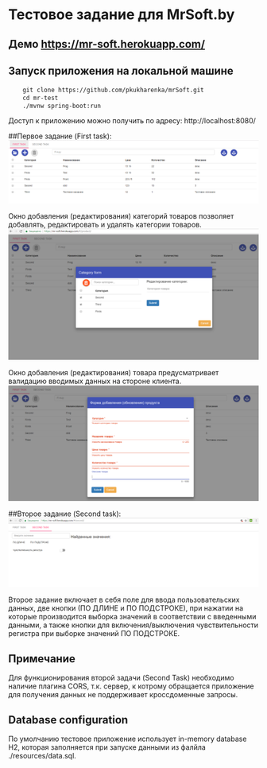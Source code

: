 # Тестовое задание для MrSoft.by

## Демо https://mr-soft.herokuapp.com/

## Запуск приложения на локальной машине
```
	git clone https://github.com/pkukharenka/mrSoft.git
	cd mr-test
	./mvnw spring-boot:run
```

Доступ к приложению можно получить по адресу: http://localhost:8080/

##Первое задание (First task):
![First Task](./src/main/resources/images/First.png)

Окно добавления (редактирования) категорий товаров позволяет добавлять, редактировать
и удалять категории товаров.
![Category](./src/main/resources/images/Category.png)

Окно добавления (редактирования) товара предусматривает валидацию вводимых данных 
на стороне клиента.
![Validation](./src/main/resources/images/Validation.png)

##Второе задание (Second task):
![Second Task](./src/main/resources/images/Second.png)

Второе задание включает в себя поле для ввода пользовательских данных, две
кнопки (ПО ДЛИНЕ и ПО ПОДСТРОКЕ), при нажатии на которые производится выборка значений в
соответствии с введенными данными, а также кнопки для включения/выключения чувствительности регистра
при выборке значений ПО ПОДСТРОКЕ.

## Примечание

Для функционирования второй задачи (Second Task) необходимо наличие плагина CORS, т.к.
сервер, к котрому обращается приложение для получения данных
не поддерживает кроссдоменные запросы.

## Database configuration

По умолчанию тестовое приложение использует in-memory database H2, которая
заполняется при запуске данными из фалйла ./resources/data.sql. 


